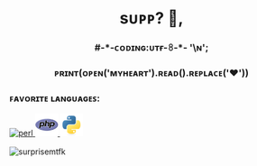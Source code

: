 <h1 align="center">sᴜᴘᴘ? 👋,</h1>
<h3 align="center">#-*-ᴄᴏᴅɪɴɢ:ᴜᴛғ-𝟾-*- '\ɴ';</h3>
<h3 align="center">ᴘʀɪɴᴛ(ᴏᴘᴇɴ('ᴍʏʜᴇᴀʀᴛ').ʀᴇᴀᴅ().ʀᴇᴘʟᴀᴄᴇ('❤️'))</h3>

<p align="left">
</p>

<h3 align="left">ꜰᴀᴠᴏʀɪᴛᴇ ʟᴀɴɢᴜᴀɢᴇꜱ:</h3>
<p align="left"> <a href="https://www.perl.org/" target="_blank" rel="noreferrer"> <img src="https://api.iconify.design/logos-perl.svg" alt="perl" width="40" height="40"/> </a> <a href="https://www.php.net" target="_blank" rel="noreferrer"> <img src="https://raw.githubusercontent.com/devicons/devicon/master/icons/php/php-original.svg" alt="php" width="40" height="40"/> </a> <a href="https://www.python.org" target="_blank" rel="noreferrer"> <img src="https://raw.githubusercontent.com/devicons/devicon/master/icons/python/python-original.svg" alt="python" width="40" height="40"/> </a> </p>

<p><img align="center" src="https://github-readme-stats.vercel.app/api/top-langs?username=surprisemtfk&show_icons=true&locale=en&layout=compact" alt="surprisemtfk" /></p>
